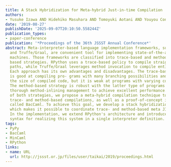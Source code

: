 ```yaml
---
title: A Stack Hybridization for Meta-hybrid Just-in-time Compilation
authors:
- Yusuke Izawa AND Hidehiko Masuhara AND Tomoyuki Aotani AND Youyou Cong
date: '2019-08-27'
publishDate: '2025-09-07T20:10:50.558244Z'
publication_types:
- paper-conference
publication: '*Proceedings of the 36th JSSST Annual Conference*'
abstract: Meta-interpreter-based language implementation frameworks, such as RPython
  and Truffe/Graal, are convenient tool for implementing state-of-the-art virtual
  machines. Those frameworks are classified into trace-based and method- (or ast-)
  based strategies. RPython uses a trace-based policy to compile straight execution
  paths, while Truffe/Graal leverages method invocation to compile entire method bodies.
  Each approach has its own advantages and disadvantages. The trace-based strategy
  is good at compiling pro- grams with many branching possibilities and able to reduce
  the size of compiled code, but it is weak at programs with varying control-flow.
  The method-based strategy is robust with the latter type of programs but it needs
  thorough method-inlining management to achieve excellent performance. To take advantage
  of both strategies, we propose a meta-hybrid compilation technique to integrate
  trace- and method-based compilations, as well as a proof-of-concept implementation
  called BacCaml. To achieve this goal, we develop a stack hybridization mechanism
  which makes it possible to coordinate trace- and method-based meta JIT compilation.
  In the implementation, we extend RPython's architecture and introduced a special
  syntax for realizing this system in a single interpreter definition.
tags:
- PyPy
- BacCaml
- MinCaml
- RPython
links:
- name: URL
  url: http://jssst.or.jp/files/user/taikai/2019/proceedings.html
---
```

